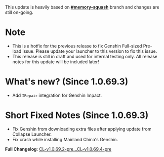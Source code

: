 This update is heavily based on [**#memory-squash**](https://github.com/neon-nyan/Collapse/tree/memory-squash) branch and changes are still on-going.

# Note
- This is a hotfix for the previous release to fix Genshin Full-sized Pre-load issue. Please update your launcher to this version to fix this issue.
- This release is still in draft and used for internal testing only. All release notes for this update will be included later!

# What's new? (Since 1.0.69.3)
- Add ``IRepair`` integration for Genshin Impact.

# Short Fixed Notes (Since 1.0.69.3)
- Fix Genshin from downloading extra files after applying update from Collapse Launcher.
- Fix crash while installing Mainland China's Genshin.

**Full Changelog**: [CL-v1.0.69.2-pre...CL-v1.0.69.4-pre](https://github.com/neon-nyan/Collapse/compare/CL-v1.0.69.2-pre...CL-v1.0.69.4-pre)